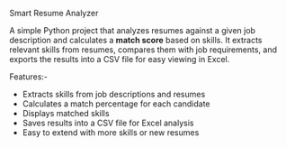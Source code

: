 Smart Resume Analyzer

A simple Python project that analyzes resumes against a given job description and calculates a **match score** based on skills. It extracts relevant skills from resumes, compares them with job requirements, and exports the results into a CSV file for easy viewing in Excel.

Features:-
- Extracts skills from job descriptions and resumes  
- Calculates a match percentage for each candidate  
- Displays matched skills  
- Saves results into a CSV file for Excel analysis  
- Easy to extend with more skills or new resumes  



